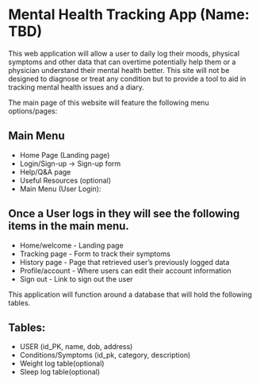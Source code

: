 # Mental Health Tracking App (Name: TBD)

This web application will allow a user to daily log their moods, physical symptoms and other data that can overtime potentially help them or a physician understand their mental health better. This site will not be designed to diagnose or treat any condition but to provide a tool to aid in tracking mental health issues and a diary.

The main page of this website will feature the following menu options/pages:

## Main Menu

- Home Page (Landing page)
- Login/Sign-up -> Sign-up form
- Help/Q&A page
- Useful Resources (optional)
- Main Menu (User Login):

## Once a User logs in they will see the following items in the main menu.

- Home/welcome - Landing page
- Tracking page - Form to track their symptoms
- History page - Page that retrieved user’s previously logged data
- Profile/account - Where users can edit their account information
- Sign out - Link to sign out the user

This application will function around a database that will hold the following tables.

## Tables:

- USER (id_PK, name, dob, address)
- Conditions/Symptoms (id_pk, category, description)
- Weight log table(optional)
- Sleep log table(optional)